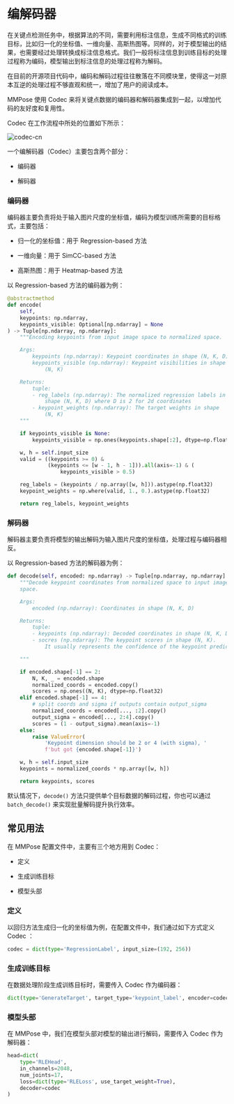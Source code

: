 # 编解码器

在关键点检测任务中，根据算法的不同，需要利用标注信息，生成不同格式的训练目标，比如归一化的坐标值、一维向量、高斯热图等。同样的，对于模型输出的结果，也需要经过处理转换成标注信息格式。我们一般将标注信息到训练目标的处理过程称为编码，模型输出到标注信息的处理过程称为解码。

在目前的开源项目代码中，编码和解码过程往往散落在不同模块里，使得这一对原本互逆的处理过程不够直观和统一，增加了用户的阅读成本。

MMPose 使用 Codec 来将关键点数据的编码器和解码器集成到一起，以增加代码的友好度和复用性。

Codec 在工作流程中所处的位置如下所示：

![codec-cn](https://user-images.githubusercontent.com/13503330/187829784-4d5939de-97d7-43cc-b934-c6d17c02d589.png)

一个编解码器（Codec）主要包含两个部分：

- 编码器

- 解码器

### 编码器

编码器主要负责将处于输入图片尺度的坐标值，编码为模型训练所需要的目标格式，主要包括：

- 归一化的坐标值：用于 Regression-based 方法

- 一维向量：用于 SimCC-based 方法

- 高斯热图：用于 Heatmap-based 方法

以 Regression-based 方法的编码器为例：

```Python
@abstractmethod
def encode(
    self,
    keypoints: np.ndarray,
    keypoints_visible: Optional[np.ndarray] = None
) -> Tuple[np.ndarray, np.ndarray]:
    """Encoding keypoints from input image space to normalized space.

    Args:
        keypoints (np.ndarray): Keypoint coordinates in shape (N, K, D)
        keypoints_visible (np.ndarray): Keypoint visibilities in shape
            (N, K)

    Returns:
        tuple:
        - reg_labels (np.ndarray): The normalized regression labels in
            shape (N, K, D) where D is 2 for 2d coordinates
        - keypoint_weights (np.ndarray): The target weights in shape
            (N, K)
    """

    if keypoints_visible is None:
        keypoints_visible = np.ones(keypoints.shape[:2], dtype=np.float32)

    w, h = self.input_size
    valid = ((keypoints >= 0) &
             (keypoints <= [w - 1, h - 1])).all(axis=-1) & (
                 keypoints_visible > 0.5)

    reg_labels = (keypoints / np.array([w, h])).astype(np.float32)
    keypoint_weights = np.where(valid, 1., 0.).astype(np.float32)

    return reg_labels, keypoint_weights
```

### 解码器

解码器主要负责将模型的输出解码为输入图片尺度的坐标值，处理过程与编码器相反。

以 Regression-based 方法的解码器为例：

```Python
def decode(self, encoded: np.ndarray) -> Tuple[np.ndarray, np.ndarray]:
    """Decode keypoint coordinates from normalized space to input image
    space.

    Args:
        encoded (np.ndarray): Coordinates in shape (N, K, D)

    Returns:
        tuple:
        - keypoints (np.ndarray): Decoded coordinates in shape (N, K, D)
        - socres (np.ndarray): The keypoint scores in shape (N, K).
            It usually represents the confidence of the keypoint prediction

    """

    if encoded.shape[-1] == 2:
        N, K, _ = encoded.shape
        normalized_coords = encoded.copy()
        scores = np.ones((N, K), dtype=np.float32)
    elif encoded.shape[-1] == 4:
        # split coords and sigma if outputs contain output_sigma
        normalized_coords = encoded[..., :2].copy()
        output_sigma = encoded[..., 2:4].copy()
        scores = (1 - output_sigma).mean(axis=-1)
    else:
        raise ValueError(
            'Keypoint dimension should be 2 or 4 (with sigma), '
            f'but got {encoded.shape[-1]}')

    w, h = self.input_size
    keypoints = normalized_coords * np.array([w, h])

    return keypoints, scores
```

默认情况下，`decode()` 方法只提供单个目标数据的解码过程，你也可以通过 `batch_decode()` 来实现批量解码提升执行效率。

## 常见用法

在 MMPose 配置文件中，主要有三个地方用到 Codec：

- 定义

- 生成训练目标

- 模型头部

### 定义

以回归方法生成归一化的坐标值为例，在配置文件中，我们通过如下方式定义 Codec ：

```Python
codec = dict(type='RegressionLabel', input_size=(192, 256))
```

### 生成训练目标

在数据处理阶段生成训练目标时，需要传入 Codec 作为编码器：

```Python
dict(type='GenerateTarget', target_type='keypoint_label', encoder=codec)
```

### 模型头部

在 MMPose 中，我们在模型头部对模型的输出进行解码，需要传入 Codec 作为解码器：

```Python
head=dict(
    type='RLEHead',
    in_channels=2048,
    num_joints=17,
    loss=dict(type='RLELoss', use_target_weight=True),
    decoder=codec
)
```
